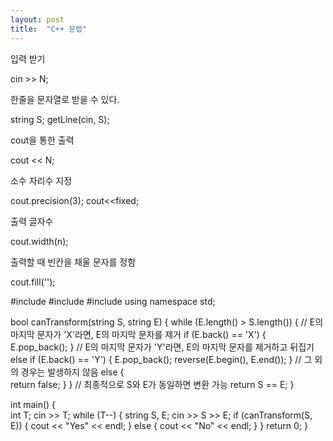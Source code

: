 ```yaml
---
layout: post
title:  "C++ 문법"
---
```



입력 받기

cin >> N;

한줄을 문자열로 받을 수 있다.

string S;
getLine(cin, S);

cout을 통한 출력

cout << N;

소수 자리수 지정

cout.precision(3);
cout<<fixed;

출력 글자수

cout.width(n);

출력할 때 빈칸을 채울 문자를 정함

cout.fill('');


#include <iostream>
#include <string>
#include <algorithm>
using namespace std;

bool canTransform(string S, string E) {
    while (E.length() > S.length()) {
        // E의 마지막 문자가 'X'라면, E의 마지막 문자를 제거
        if (E.back() == 'X') {
            E.pop_back();
        }
        // E의 마지막 문자가 'Y'라면, E의 마지막 문자를 제거하고 뒤집기
        else if (E.back() == 'Y') {
            E.pop_back();
            reverse(E.begin(), E.end());
        }
        // 그 외의 경우는 발생하지 않음
        else {	
            return false;
        }
    }
    // 최종적으로 S와 E가 동일하면 변환 가능
    return S == E;
}

int main() {	
    int T;
    cin >> T;
    while (T--) {
        string S, E;
        cin >> S >> E;
        if (canTransform(S, E)) {
            cout << "Yes" << endl;
        } else {
            cout << "No" << endl;
        }
    }
    return 0;
}

